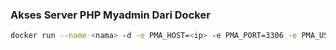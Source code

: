 ### Akses Server PHP Myadmin Dari Docker

```bash
docker run --name <nama> -d -e PMA_HOST=<ip> -e PMA_PORT=3306 -e PMA_USER=<user> -e PMA_PASSWORD=<passwd> -p <port_akses>:<port_docker> phpmyadmin
```
